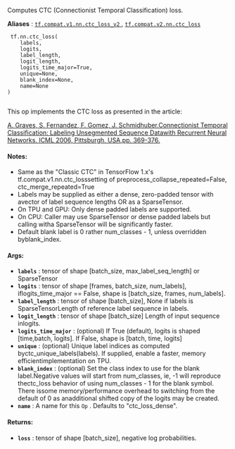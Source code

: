 Computes CTC (Connectionist Temporal Classification) loss.

**Aliases** : [ `tf.compat.v1.nn.ctc_loss_v2` ](/api_docs/python/tf/nn/ctc_loss), [ `tf.compat.v2.nn.ctc_loss` ](/api_docs/python/tf/nn/ctc_loss)

```
 tf.nn.ctc_loss(
    labels,
    logits,
    label_length,
    logit_length,
    logits_time_major=True,
    unique=None,
    blank_index=None,
    name=None
)
 
```

This op implements the CTC loss as presented in the article:

[A. Graves, S. Fernandez, F. Gomez, J. Schmidhuber.Connectionist Temporal Classification: Labeling Unsegmented Sequence Datawith Recurrent Neural Networks. ICML 2006, Pittsburgh, USA,pp. 369-376.](http://www.cs.toronto.edu/%7Egraves/icml_2006.pdf)

#### Notes:
- Same as the "Classic CTC" in TensorFlow 1.x's tf.compat.v1.nn.ctc_losssetting of preprocess_collapse_repeated=False, ctc_merge_repeated=True
- Labels may be supplied as either a dense, zero-padded tensor with avector of label sequence lengths OR as a SparseTensor.
- On TPU and GPU: Only dense padded labels are supported.
- On CPU: Caller may use SparseTensor or dense padded labels but calling witha SparseTensor will be significantly faster.
- Default blank label is 0 rather num_classes - 1, unless overridden byblank_index.


#### Args:
- **`labels`** : tensor of shape [batch_size, max_label_seq_length] or SparseTensor
- **`logits`** : tensor of shape [frames, batch_size, num_labels], iflogits_time_major == False, shape is [batch_size, frames, num_labels].
- **`label_length`** : tensor of shape [batch_size], None if labels is SparseTensorLength of reference label sequence in labels.
- **`logit_length`** : tensor of shape [batch_size] Length of input sequence inlogits.
- **`logits_time_major`** : (optional) If True (default), logits is shaped [time,batch, logits]. If False, shape is [batch, time, logits]
- **`unique`** : (optional) Unique label indices as computed byctc_unique_labels(labels).  If supplied, enable a faster, memory efficientimplementation on TPU.
- **`blank_index`** : (optional) Set the class index to use for the blank label.Negative values will start from num_classes, ie, -1 will reproduce thectc_loss behavior of using num_classes - 1 for the blank symbol. There issome memory/performance overhead to switching from the default of 0 as anadditional shifted copy of the logits may be created.
- **`name`** : A name for this  `Op` . Defaults to "ctc_loss_dense".


#### Returns:
- **`loss`** : tensor of shape [batch_size], negative log probabilities.
